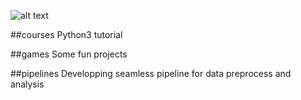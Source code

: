 
![alt text](https://miro.medium.com/max/1078/1*tB7A_yPas_yS-COk-WnzFQ.jpeg)


##courses
Python3 tutorial

##games
Some fun projects

##pipelines
Developping seamless pipeline for data preprocess and analysis

